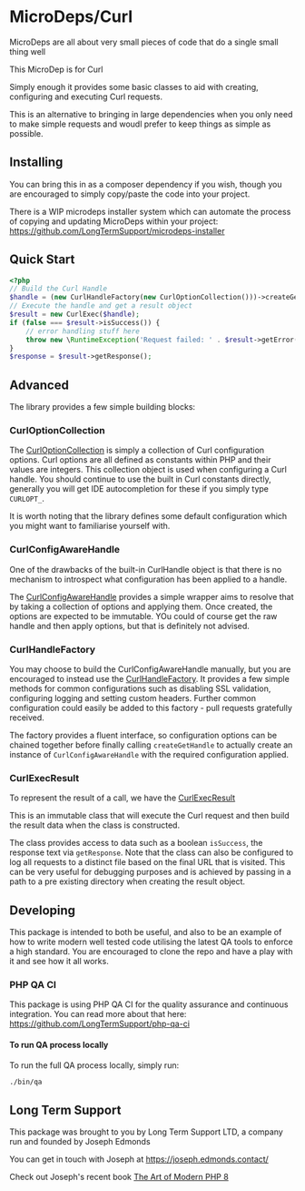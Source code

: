 # MicroDeps/Curl

MicroDeps are all about very small pieces of code that do a single small thing well

This MicroDep is for Curl

Simply enough it provides some basic classes to aid with creating, configuring and executing Curl requests.

This is an alternative to bringing in large dependencies when you only need to make simple requests and woudl prefer to
keep things as simple as possible.

## Installing

You can bring this in as a composer dependency if you wish, though you are encouraged to simply copy/paste the code into
your project.

There is a WIP microdeps installer system which can automate the process of copying and updating MicroDeps within your
project: https://github.com/LongTermSupport/microdeps-installer

## Quick Start

```php
<?php
// Build the Curl Handle
$handle = (new CurlHandleFactory(new CurlOptionCollection()))->createGetHandle('https://www.github.com');
// Execute the handle and get a result object
$result = new CurlExec($handle);
if (false === $result->isSuccess()) {
    // error handling stuff here
    throw new \RuntimeException('Request failed: ' . $result->getError() . "\n" . $result->getInfoAsString());
}
$response = $result->getResponse();

```

## Advanced

The library provides a few simple building blocks:

### CurlOptionCollection

The [CurlOptionCollection](./src/CurlOptionCollection.php) is simply a collection of Curl configuration options. Curl
options are all defined as constants within PHP and their values are integers. This collection object is used when
configuring a Curl handle. You should continue to use the built in Curl constants directly, generally you will get IDE
autocompletion for these if you simply type `CURLOPT_`.

It is worth noting that the library defines some default configuration which you might want to familiarise yourself
with.

### CurlConfigAwareHandle

One of the drawbacks of the built-in CurlHandle object is that there is no mechanism to introspect what configuration
has been applied to a handle.

The [CurlConfigAwareHandle](./src/CurlConfigAwareHandle.php) provides a simple wrapper aims to resolve that by taking a
collection of options and applying them. Once created, the options are expected to be immutable. YOu could of course get
the raw handle and then apply options, but that is definitely not advised.

### CurlHandleFactory

You may choose to build the CurlConfigAwareHandle manually, but you are encouraged to instead use
the [CurlHandleFactory](./src/CurlHandleFactory.php). It provides a few simple methods for common configurations such as
disabling SSL validation, configuring logging and setting custom headers. Further common configuration could easily be
added to this factory - pull requests gratefully received.

The factory provides a fluent interface, so configuration options can be chained together before finally calling
`createGetHandle` to actually create an instance of `CurlConfigAwareHandle` with the required configuration applied.

### CurlExecResult

To represent the result of a call, we have the [CurlExecResult](./src/CurlExecResult.php)

This is an immutable class that will execute the Curl request and then build the result data when the class is
constructed.

The class provides access to data such as a boolean `isSuccess`, the response text via `getResponse`. Note that the
class can also be configured to log all requests to a distinct file based on the final URL that is visited. This can be
very useful for debugging purposes and is achieved by passing in a path to a pre existing directory when creating the
result object.

## Developing

This package is intended to both be useful, and also to be an example of how to write modern well tested code utilising
the latest QA tools to enforce a high standard. You are encouraged to clone the repo and have a play with it and see how
it all works.

### PHP QA CI

This package is using PHP QA CI for the quality assurance and continuous integration. You can read more about that here:
https://github.com/LongTermSupport/php-qa-ci

#### To run QA process locally

To run the full QA process locally, simply run:

```bash
./bin/qa
```

## Long Term Support

This package was brought to you by Long Term Support LTD, a company run and founded by Joseph Edmonds

You can get in touch with Joseph at https://joseph.edmonds.contact/

Check out Joseph's recent book [The Art of Modern PHP 8](https://joseph.edmonds.contact/#book)

